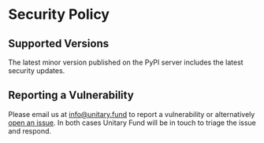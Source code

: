 # Security Policy

## Supported Versions

The latest minor version published on the PyPI server includes the latest security updates.

## Reporting a Vulnerability

Please email us at [info@unitary.fund](mailto:info@unitary.fund) to report a vulnerability or alternatively [open an issue](https://github.com/unitaryfund/mitiq/issues/new). In both cases Unitary Fund will be in touch to triage the issue and respond.
